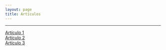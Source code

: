 ```yaml
---
layout: page
title: Artículos
---
```


----

[Artículo 1](/artículos/Articulo1.md)  
[Artículo 2](/artículos/Articulo2.md)  
[Artículo 3](/artículos/Articulo3.md)  
